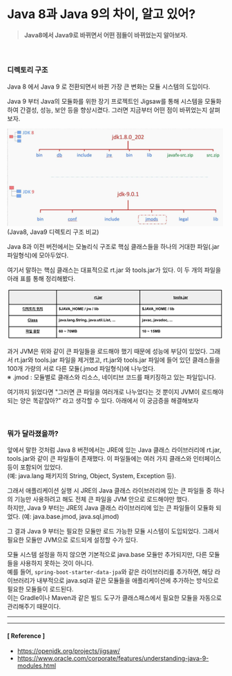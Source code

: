 # Java 8과 Java 9의 차이, 알고 있어?

> #### Java8에서 Java9로 바뀌면서 어떤 점들이 바뀌었는지 알아보자.

<br>

### 디렉토리 구조

Java 8 에서 Java 9 로 전환되면서 바뀐 가장 큰 변화는 모듈 시스템의 도입이다.

Java 9 부터 Java의 모듈화를 위한 장기 프로젝트인 Jigsaw를 통해 시스템을 모듈화하여 간결성, 성능, 보안 등을 향상시켰다. 그러면 지금부터 어떤 점이 바뀌었는지 살펴보자.

<img src="../image/img_16.png" width="500px" height="auto"><br>(Java8, Java9 디렉토리 구조 비교)

Java 8과 이전 버전에서는 모놀리식 구조로 핵심 클래스들을 하나의 거대한 파일(.jar 파일형식)에 모아두었다.

여기서 말하는 핵심 클래스는 대표적으로 rt.jar 와 tools.jar가 있다. 이 두 개의 파일을 아래 표를 통해 정리해봤다.

<img src="../image/img_17.png" width="500px" height="auto">

과거 JVM은 위와 같이 큰 파일들을 로드해야 했기 때문에 성능에 부담이 있었다. 그래서 rt.jar와 tools.jar 파일을 제거했고, rt.jar와 tools.jar 파일에 들어 있던 클래스들을 100개 가량의 서로 다른 모듈(.jmod 파일형식)에 나누었다.<br>
※ .jmod : 모듈별로 클래스와 리소스, 네이티브 코드를 패키징하고 있는 파일입니다.


여기까지 읽었다면 "그러면 큰 파일을 여러개로 나누었다는 것 뿐이지 JVM이 로드해야 되는 양은 똑같잖아?" 라고 생각할 수 있다. 아래에서 이 궁금증을 해결해보자

<br>

### 뭐가 달라졌을까?

앞에서 말한 것처럼 Java 8 버전에서는 JRE에 있는 Java 클래스 라이브러리에 rt.jar, tools.jar와 같이 큰 파일들이 존재했다.
이 파일들에는 여러 가지 클래스와 인터페이스 등이 포함되어 있었다.<br>
(예: java.lang 패키지의 String, Object, System, Exception 등).

그래서 애플리케이션 실행 시 JRE의 Java 클래스 라이브러리에 있는 큰 파일들 중 하나의 기능만 사용하려고 해도 전체 큰 파일을 JVM 안으로 로드해야만 했다.<br>
하지만, Java 9 부터는 JRE의 Java 클래스 라이브러리에 있는 큰 파일들이 모듈화 되었다.
(예: java.base.jmod, java.sql.jmod)

그 결과 Java 9 부터는 필요한 모듈만 로드 가능한 모듈 시스템이 도입되었다. 그래서 필요한 모듈만 JVM으로 로드되게 설정할 수가 있다.

모듈 시스템 설정을 하지 않으면 기본적으로 java.base 모듈만 추가되지만, 다른 모듈들을 사용하지 못하는 것이 아니다.<br>
예를 들어, `spring-boot-starter-data-jpa`와 같은 라이브러리를 추가하면, 해당 라이브러리가 내부적으로 java.sql과 같은 모듈들을 애플리케이션에 추가하는 방식으로 필요한 모듈들이 로드된다.<br>
이는 Gradle이나 Maven과 같은 빌드 도구가 클래스패스에서 필요한 모듈을 자동으로 관리해주기 때문이다.

---
---

#### [ Reference ]
- https://openjdk.org/projects/jigsaw/
- https://www.oracle.com/corporate/features/understanding-java-9-modules.html